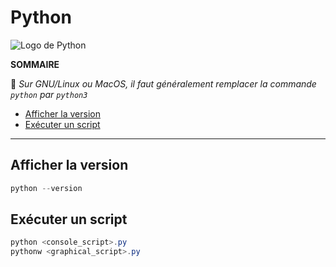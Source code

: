 # Python

![Logo de Python](https://nsa40.casimages.com/img/2021/03/14/210314041825541168.png)

**SOMMAIRE**

💠 _Sur GNU/Linux ou MacOS, il faut généralement remplacer la commande `python` par `python3`_

+ [Afficher la version](#afficher-la-version)
+ [Exécuter un script](#exécuter-un-script)

---

## Afficher la version

```powershell
python --version
```

## Exécuter un script

```powershell
python <console_script>.py
pythonw <graphical_script>.py
```
